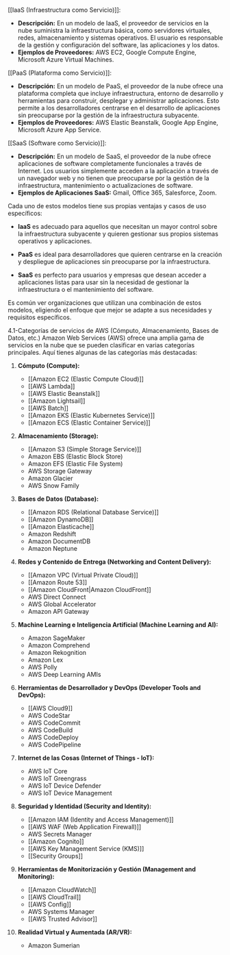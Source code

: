 
 [[IaaS (Infraestructura como Servicio)]]: 
   - **Descripción:** En un modelo de IaaS, el proveedor de servicios en la nube suministra la infraestructura básica, como servidores virtuales, redes, almacenamiento y sistemas operativos. El usuario es responsable de la gestión y configuración del software, las aplicaciones y los datos.
   - **Ejemplos de Proveedores:** AWS EC2, Google Compute Engine, Microsoft Azure Virtual Machines.

 [[PaaS (Plataforma como Servicio)]]:
   - **Descripción:** En un modelo de PaaS, el proveedor de la nube ofrece una plataforma completa que incluye infraestructura, entorno de desarrollo y herramientas para construir, desplegar y administrar aplicaciones. Esto permite a los desarrolladores centrarse en el desarrollo de aplicaciones sin preocuparse por la gestión de la infraestructura subyacente.
   - **Ejemplos de Proveedores:** AWS Elastic Beanstalk, Google App Engine, Microsoft Azure App Service.

 [[SaaS (Software como Servicio)]]:
   - **Descripción:** En un modelo de SaaS, el proveedor de la nube ofrece aplicaciones de software completamente funcionales a través de Internet. Los usuarios simplemente acceden a la aplicación a través de un navegador web y no tienen que preocuparse por la gestión de la infraestructura, mantenimiento o actualizaciones de software.
   - **Ejemplos de Aplicaciones SaaS:** Gmail, Office 365, Salesforce, Zoom.

Cada uno de estos modelos tiene sus propias ventajas y casos de uso específicos:

- **IaaS** es adecuado para aquellos que necesitan un mayor control sobre la infraestructura subyacente y quieren gestionar sus propios sistemas operativos y aplicaciones.

- **PaaS** es ideal para desarrolladores que quieren centrarse en la creación y despliegue de aplicaciones sin preocuparse por la infraestructura.

- **SaaS** es perfecto para usuarios y empresas que desean acceder a aplicaciones listas para usar sin la necesidad de gestionar la infraestructura o el mantenimiento del software.

Es común ver organizaciones que utilizan una combinación de estos modelos, eligiendo el enfoque que mejor se adapte a sus necesidades y requisitos específicos.

4.1-Categorías de servicios de AWS (Cómputo, Almacenamiento, Bases de Datos, etc.)
Amazon Web Services (AWS) ofrece una amplia gama de servicios en la nube que se pueden clasificar en varias categorías principales. Aquí tienes algunas de las categorías más destacadas:

1. **Cómputo (Compute):**
   - [[Amazon EC2 (Elastic Compute Cloud)]]
   - [[AWS Lambda]]
   - [[AWS Elastic Beanstalk]]
   - [[Amazon Lightsail]]
   - [[AWS Batch]]
   - [[Amazon EKS (Elastic Kubernetes Service)]]
   - [[Amazon ECS (Elastic Container Service)]]

2. **Almacenamiento (Storage):**
   - [[Amazon S3 (Simple Storage Service)]]
   - Amazon EBS (Elastic Block Store)
   - Amazon EFS (Elastic File System)
   - AWS Storage Gateway
   - Amazon Glacier
   - AWS Snow Family

3. **Bases de Datos (Database):**
   - [[Amazon RDS (Relational Database Service)]]
   - [[Amazon DynamoDB]]
   - [[Amazon Elasticache]]
   - Amazon Redshift
   - Amazon DocumentDB
   - Amazon Neptune

4. **Redes y Contenido de Entrega (Networking and Content Delivery):**
   - [[Amazon VPC (Virtual Private Cloud)]]
   - [[Amazon Route 53]]
   - [[Amazon CloudFront|Amazon CloudFront]]
   - AWS Direct Connect
   - AWS Global Accelerator
   - Amazon API Gateway

5. **Machine Learning e Inteligencia Artificial (Machine Learning and AI):**
   - Amazon SageMaker
   - Amazon Comprehend
   - Amazon Rekognition
   - Amazon Lex
   - AWS Polly
   - AWS Deep Learning AMIs

6. **Herramientas de Desarrollador y DevOps (Developer Tools and DevOps):**
   - [[AWS Cloud9]]
   - AWS CodeStar
   - AWS CodeCommit
   - AWS CodeBuild
   - AWS CodeDeploy
   - AWS CodePipeline

7. **Internet de las Cosas (Internet of Things - IoT):**
   - AWS IoT Core
   - AWS IoT Greengrass
   - AWS IoT Device Defender
   - AWS IoT Device Management

8. **Seguridad y Identidad (Security and Identity):**
   - [[Amazon IAM (Identity and Access Management)]]
   - [[AWS WAF (Web Application Firewall)]]
   - AWS Secrets Manager
   - [[Amazon Cognito]]
   - [[AWS Key Management Service (KMS)]]
   - [[Security Groups]]

9. **Herramientas de Monitorización y Gestión (Management and Monitoring):**
   - [[Amazon CloudWatch]]
   - [[AWS CloudTrail]]
   - [[AWS Config]]
   - AWS Systems Manager
   - [[AWS Trusted Advisor]]


10. **Realidad Virtual y Aumentada (AR/VR):**
    - Amazon Sumerian
